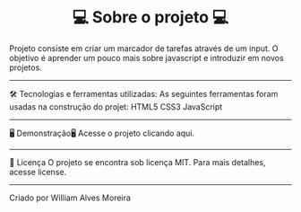
<h1 align="center">💻 Sobre o projeto 💻 </h1>
Projeto consiste em criar um marcador de tarefas através de um input. O objetivo é aprender um pouco mais sobre javascript e introduzir em novos projetos.

_________________________________________________________________________________________________________________________________________________________

🛠 Tecnologias e ferramentas utilizadas:
As seguintes ferramentas foram usadas na construção do projet: HTML5 CSS3 JavaScript

_________________________________________________________________________________________________________________________________________________

🖥️ Demonstração🖥️
Acesse o projeto clicando aqui.

____________________________________________________________________________________________________________________________________________

📝 Licença
O projeto se encontra sob licença MIT. Para mais detalhes, acesse license.

____________________________________________________________________________________________________________________________________
Criado por William Alves Moreira
